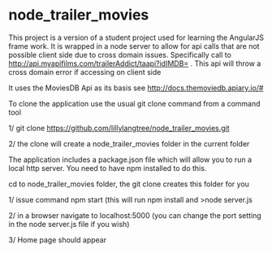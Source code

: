 # node_trailer_movies

This project is a version of a student project used for
learning the AngularJS frame work. It is wrapped in a node server
to allow for api calls that are not possible client side due to cross
domain issues. Specifically call to http://api.myapifilms.com/trailerAddict/taapi?idIMDB=<imdbid> .
This api will throw a cross domain error if accessing on client side

It uses the MoviesDB Api as its basis see http://docs.themoviedb.apiary.io/#

To clone the application use the usual git clone command from a command tool

1/ git clone https://github.com/lillylangtree/node_trailer_movies.git

2/ the clone will create a node_trailer_movies folder in the current folder

The application includes a package.json file which will allow you to run a 
local http server. You need to have npm installed to do this.

cd to node_trailer_movies folder, the git clone creates this folder for you

1/ issue command npm start (this will run npm install and >node server.js

2/ in a browser navigate to localhost:5000 (you can change the port setting
   in the node server.js file if you wish)

3/ Home page should appear

 